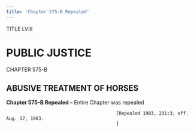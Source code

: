 ```yaml
---
title: 'Chapter 575-B Repealed'
---
```


TITLE LVIII
                                             
PUBLIC JUSTICE
==============

CHAPTER 575-B
                                             
ABUSIVE TREATMENT OF HORSES
---------------------------

**Chapter 575-B Repealed –** Entire Chapter was repealed


                                             [Repealed 1983, 231:3, eff. Aug. 17, 1983.
                                             ]
